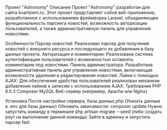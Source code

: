 Проект "Astronomy"
Описание
Проект "Astronomy" разработан для сайта kvartsiem.ru. Этот проект представляет собой веб-приложение, разработанное с использованием фреймворка Laravel, объединяющее функциональность парсинга новостей, возможность авторизации пользователей, а также административную панель для управления новостями.

Особенности
Парсер новостей: Реализован парсер для получения новостей с внешнего ресурса и последующего их добавления в базу данных проекта.
Авторизация и комментарии: Реализована система аутентификации пользователей с возможностью оставлять комментарии под новостями.
Панель администратора: Разработана административная панель для управления новостями, включающая возможности удаления и редактирования новостей.
Лайки с помощью AJAX: Для обеспечения удобства пользователей реализован механизм добавления лайков к записям с использованием AJAX.
Требования
PHP 8.0.3
Composer
MySQL
Веб-сервер (например, Apache или Nginx)

Установка
После настройки сервера, базы данных,php (Указать данные в .env для базы данных)
Обновить зависимости: composer update
Нужно запустить команду в терминале php artisan migrate --seed (либо создать роут на выполнение данной команды)
Зайти в админку и запустить парсер 
fast